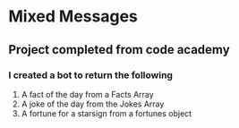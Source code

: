 # Mixed Messages

## Project completed from code academy

### I created a bot to return the following

1. A fact of the day from a Facts Array
2. A joke of the day from the Jokes Array
3. A fortune for a starsign from a fortunes object
